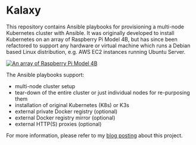 # Kalaxy

This repository contains Ansible playbooks for provisioning a multi-node Kubernetes cluster with Ansible.
It was originally developed to install Kubernetes on an array of Raspberry Pi Model 4B, but has since been refactored to
support any hardware or virtual machine which runs a Debian based Linux distribution, e.g. AWS EC2 instances running
Ubuntu Server.

<p style="alignment: center">
<a href="https://illegalexception.schlichtherle.de/assets/2019/09/raspi-array-1920x3406.jpg">
<img src="https://illegalexception.schlichtherle.de/assets/2019/09/raspi-array-0320x0568.jpg" alt="An array of Raspberry Pi Model 4B">
</a>
</p>

The Ansible playbooks support:

- multi-node cluster setup
- tear-down of the entire cluster or just individual nodes for re-purposing them
- installation of original Kubernetes (K8s) or K3s
- external private Docker registry (optional)
- external Docker registry mirror (optional)
- external HTTP(S) proxies (optional)

For more information, please refer to my
[blog posting](https://illegalexception.schlichtherle.de/kubernetes/2019/09/12/provisioning-a-kubernetes-cluster-on-raspberry-pi-with-ansible/)
about this project.
